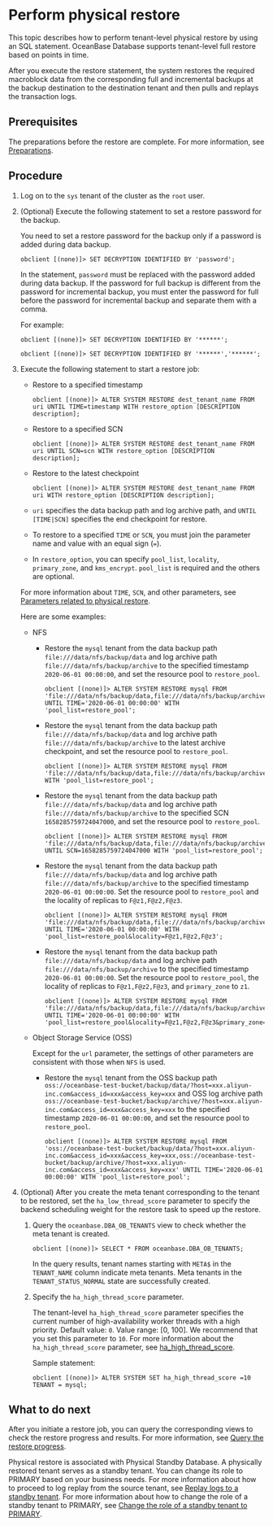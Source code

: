 # Perform physical restore

This topic describes how to perform tenant-level physical restore by using an SQL statement. OceanBase Database supports tenant-level full restore based on points in time.

After you execute the restore statement, the system restores the required macroblock data from the corresponding full and incremental backups at the backup destination to the destination tenant and then pulls and replays the transaction logs.

## Prerequisites

The preparations before the restore are complete. For more information, see [Preparations](1.preparation-before-recovery.md).

## Procedure

1. Log on to the `sys` tenant of the cluster as the `root` user.

2. (Optional) Execute the following statement to set a restore password for the backup.

   You need to set a restore password for the backup only if a password is added during data backup.

   ```shell
   obclient [(none)]> SET DECRYPTION IDENTIFIED BY 'password';
   ```

   In the statement, `password` must be replaced with the password added during data backup. If the password for full backup is different from the password for incremental backup, you must enter the password for full before the password for incremental backup and separate them with a comma.

   For example:

   ```shell
   obclient [(none)]> SET DECRYPTION IDENTIFIED BY '******';

   obclient [(none)]> SET DECRYPTION IDENTIFIED BY '******','******';
   ```

3. Execute the following statement to start a restore job:


   * Restore to a specified timestamp

      ```shell
      obclient [(none)]> ALTER SYSTEM RESTORE dest_tenant_name FROM uri UNTIL TIME=timestamp WITH restore_option [DESCRIPTION description];
      ```

   * Restore to a specified SCN

      ```shell
      obclient [(none)]> ALTER SYSTEM RESTORE dest_tenant_name FROM uri UNTIL SCN=scn WITH restore_option [DESCRIPTION description];
      ```

   * Restore to the latest checkpoint

      ```shell
      obclient [(none)]> ALTER SYSTEM RESTORE dest_tenant_name FROM uri WITH restore_option [DESCRIPTION description];
      ```


   * `uri` specifies the data backup path and log archive path, and `UNTIL [TIME|SCN]` specifies the end checkpoint for restore.

   * To restore to a specified `TIME` or `SCN`, you must join the parameter name and value with an equal sign (`=`).

   * In `restore_option`, you can specify `pool_list`, `locality`, `primary_zone`, and `kms_encrypt`. `pool_list` is required and the others are optional.

   For more information about `TIME`, `SCN`, and other parameters, see [Parameters related to physical restore](8.parameters-of-the-restore.md).

   Here are some examples:

   * NFS

      * Restore the `mysql` tenant from the data backup path `file:///data/nfs/backup/data` and log archive path `file:///data/nfs/backup/archive` to the specified timestamp `2020-06-01 00:00:00`, and set the resource pool to `restore_pool`.

         ```shell
         obclient [(none)]> ALTER SYSTEM RESTORE mysql FROM 'file:///data/nfs/backup/data,file:///data/nfs/backup/archive' UNTIL TIME='2020-06-01 00:00:00' WITH 'pool_list=restore_pool';
         ```

      * Restore the `mysql` tenant from the data backup path `file:///data/nfs/backup/data` and log archive path `file:///data/nfs/backup/archive` to the latest archive checkpoint, and set the resource pool to `restore_pool`.

         ```shell
         obclient [(none)]> ALTER SYSTEM RESTORE mysql FROM 'file:///data/nfs/backup/data,file:///data/nfs/backup/archive' WITH 'pool_list=restore_pool';
         ```

      * Restore the `mysql` tenant from the data backup path `file:///data/nfs/backup/data` and log archive path `file:///data/nfs/backup/archive` to the specified SCN `1658285759724047000`, and set the resource pool to `restore_pool`.

         ```shell
         obclient [(none)]> ALTER SYSTEM RESTORE mysql FROM 'file:///data/nfs/backup/data,file:///data/nfs/backup/archive' UNTIL SCN=1658285759724047000 WITH 'pool_list=restore_pool';
         ```

      * Restore the `mysql` tenant from the data backup path `file:///data/nfs/backup/data` and log archive path `file:///data/nfs/backup/archive` to the specified timestamp `2020-06-01 00:00:00`. Set the resource pool to `restore_pool` and the locality of replicas to `F@z1,F@z2,F@z3`.

         ```shell
         obclient [(none)]> ALTER SYSTEM RESTORE mysql FROM 'file:///data/nfs/backup/data,file:///data/nfs/backup/archive' UNTIL TIME='2020-06-01 00:00:00' WITH 'pool_list=restore_pool&locality=F@z1,F@z2,F@z3';
         ```

      * Restore the `mysql` tenant from the data backup path `file:///data/nfs/backup/data` and log archive path `file:///data/nfs/backup/archive` to the specified timestamp `2020-06-01 00:00:00`. Set the resource pool to `restore_pool`, the locality of replicas to `F@z1,F@z2,F@z3`, and `primary_zone` to `z1`.

         ```shell
         obclient [(none)]> ALTER SYSTEM RESTORE mysql FROM 'file:///data/nfs/backup/data,file:///data/nfs/backup/archive' UNTIL TIME='2020-06-01 00:00:00' WITH 'pool_list=restore_pool&locality=F@z1,F@z2,F@z3&primary_zone=z1';
         ```

   * Object Storage Service (OSS)

      Except for the `url` parameter, the settings of other parameters are consistent with those when `NFS` is used.

      * Restore the `mysql` tenant from the OSS backup path `oss://oceanbase-test-bucket/backup/data/?host=xxx.aliyun-inc.com&access_id=xxx&access_key=xxx` and OSS log archive path `oss://oceanbase-test-bucket/backup/archive/?host=xxx.aliyun-inc.com&access_id=xxx&access_key=xxx` to the specified timestamp `2020-06-01 00:00:00`, and set the resource pool to `restore_pool`.

         ```shell
         obclient [(none)]> ALTER SYSTEM RESTORE mysql FROM 'oss://oceanbase-test-bucket/backup/data/?host=xxx.aliyun-inc.com&access_id=xxx&access_key=xxx,oss://oceanbase-test-bucket/backup/archive/?host=xxx.aliyun-inc.com&access_id=xxx&access_key=xxx' UNTIL TIME='2020-06-01 00:00:00' WITH 'pool_list=restore_pool';
         ```

4. (Optional) After you create the meta tenant corresponding to the tenant to be restored, set the `ha_low_thread_score` parameter to specify the backend scheduling weight for the restore task to speed up the restore.

   1. Query the `oceanbase.DBA_OB_TENANTS` view to check whether the meta tenant is created.


      ```shell
      obclient [(none)]> SELECT * FROM oceanbase.DBA_OB_TENANTS;
      ```

      In the query results, tenant names starting with `META$` in the `TENANT_NAME` column indicate meta tenants. Meta tenants in the `TENANT_STATUS_NORMAL` state are successfully created.

      <!-- For more information about the fields in the `oceanbase.DBA_OB_TENANTS` view, see [oceanbase.DBA_OB_TENANTS](../../../7.reference/5.system-reference/4.system-overview-of-mysql-mode/2.dictionary-view-of-mysql-mode/58.oceanbase-dba_ob_tenants-of-mysql-mode.md). -->

   2. Specify the `ha_high_thread_score` parameter.

      The tenant-level `ha_high_thread_score` parameter specifies the current number of high-availability worker threads with a high priority. Default value: `0`. Value range: [0, 100]. We recommend that you set this parameter to `10`. For more information about the `ha_high_thread_score` parameter, see [ha_high_thread_score](../../../7.reference/5.system-reference/1.system-configuration-items/4.tenant-level-configuration-items/41.ha_high_thread_score.md).

      Sample statement:

      ```shell
      obclient [(none)]> ALTER SYSTEM SET ha_high_thread_score =10 TENANT = mysql;
      ```

## What to do next

After you initiate a restore job, you can query the corresponding views to check the restore progress and results. For more information, see [Query the restore progress](4.view-the-restore-progress.md).

Physical restore is associated with Physical Standby Database. A physically restored tenant serves as a standby tenant. You can change its role to PRIMARY based on your business needs. For more information about how to proceed to log replay from the source tenant, see [Replay logs to a standby tenant](7.recover-the-standby-tenant.md). For more information about how to change the role of a standby tenant to PRIMARY, see [Change the role of a standby tenant to PRIMARY](6.active-standby-tenant.md).

<!-- ## More information

For more information about restore, see [Restore architecture](../../../7.reference/1.oceanbase-database-concepts/10.high-data-reliability-and-availability/5.backup-and-recovery/4.recovery-architecture.md). -->
